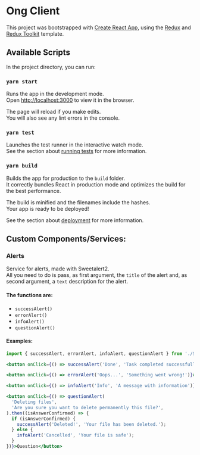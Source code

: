 # Ong Client

This project was bootstrapped with [Create React App](https://github.com/facebook/create-react-app), using the [Redux](https://redux.js.org/) and [Redux Toolkit](https://redux-toolkit.js.org/) template.

## Available Scripts

In the project directory, you can run:

### `yarn start`

Runs the app in the development mode.<br />
Open [http://localhost:3000](http://localhost:3000) to view it in the browser.

The page will reload if you make edits.<br />
You will also see any lint errors in the console.

### `yarn test`

Launches the test runner in the interactive watch mode.<br />
See the section about [running tests](https://facebook.github.io/create-react-app/docs/running-tests) for more information.

### `yarn build`

Builds the app for production to the `build` folder.<br />
It correctly bundles React in production mode and optimizes the build for the best performance.

The build is minified and the filenames include the hashes.<br />
Your app is ready to be deployed!

See the section about [deployment](https://facebook.github.io/create-react-app/docs/deployment) for more information.

## Custom Components/Services:

### Alerts

Service for alerts, made with Sweetalert2.<br/>
All you need to do is pass, as first argument, the `title` of the alert and, as second argument, a `text` description for the alert.

#### The functions are:

- `successAlert()`
- `errorAlert()`
- `infoAlert()`
- `questionAlert()`

#### Examples:

```jsx
import { successAlert, errorAlert, infoAlert, questionAlert } from './Services/alertsService';

<button onClick={() => successAlert('Done', 'Task completed successfully')}>Success</button>

<button onClick={() => errorAlert('Oops...', 'Something went wrong!')}>Error</button>

<button onClick={() => infoAlert('Info', 'A message with information')}>Info</button>

<button onClick={() => questionAlert(
  'Deleting files',
  'Are you sure you want to delete permanently this file?',
).then((isAnswerConfirmed) => {
  if (isAnswerConfirmed) {
    successAlert('Deleted!', 'Your file has been deleted.');
  } else {
    infoAlert('Cancelled', 'Your file is safe');
  }
})}>Question</button>
```
